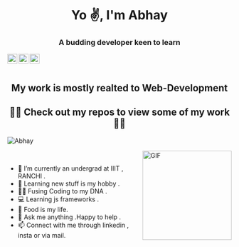 

<h1 align="center">Yo ✌️, I'm Abhay</h1>
<h3 align="center">A budding developer keen to learn</h3>
<div class="align-items-center">
<a href="https://www.linkedin.com/in/abhay-raj-6a12821a1/">
  <img align="left" alt="Abhay's Linkedin" width="22px" src="https://cdn.jsdelivr.net/npm/simple-icons@v3/icons/linkedin.svg" />
</a>
<a href="https://www.instagram.com/abhayraj1707/?hl=en">
  <img align="left" alt="Abhay's Instagram" width="22px" src="https://cdn.jsdelivr.net/npm/simple-icons@v3/icons/instagram.svg" />
</a>
<a href="mailto:abhayrajsingh1707@gmail.com">
  <img align="left" alt="Abhay's E-mail" width="22px" src="https://cdn.jsdelivr.net/npm/simple-icons@v3/icons/gmail.svg" />
</a>
</div>
<br><br>

<h2 align="center">My work is mostly realted to Web-Development</h2>
<h2 align="center"> 👨‍💻  Check out my repos to view some of my work   👨‍💻</h2>
<img align="center" src="https://github-readme-stats.vercel.app/api?username=Abhayraj1707&show_icons=true&count_private=true" alt="Abhay" />

<img align="right" height="200vw" alt="GIF" src="https://media.giphy.com/media/xTcnSWYZvafyhEACBO/giphy.gif" ><br>
- 🌱 I’m currently an undergrad at IIIT , RANCHI .<br>
- 📖 Learning new stuff is my hobby .<br>
- 👨‍💻 Fusing Coding to my DNA .<br>
- 💻 Learning js frameworks .<br>
- 🍔 Food is my life.<br>
- 💬 Ask me anything .Happy to help .<br>
- 📫 Connect with me through linkedin , insta or via mail.<br>

